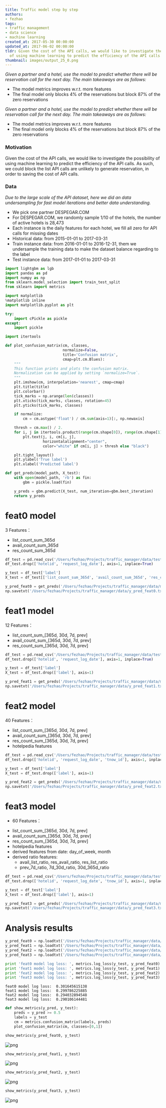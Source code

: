 ```yaml
---
title: Traffic model step by step
authors:
- fezhao
tags:
- traffic management
- data science
- machine learning
created_at: 2017-05-30 00:00:00
updated_at: 2017-06-02 00:00:00
tldr: Given the cost of the API calls, we would like to investigate the possibility
  of using machine learning to predict the efficiency of the API calls.
thumbnail: images/output_25_0.png
---
```

*Given a partner and a hotel, use the model to predict whether there will be reservation call for the next day. The main takeaways are as follows:*

 - The model metrics improves w.r.t. more features
 - The final model only blocks 4% of the reservations but block 87% of the zero reservations
 
*Given a partner and a hotel, use the model to predict whether there will be reservation call for the next day. The main takeaways are as follows:*

 - The model metrics improves w.r.t. more features
 - The final model only blocks 4% of the reservations but block 87% of the zero reservations


### Motivation

Given the cost of the API calls, we would like to investigate the possibility of using machine learning to predict the efficiency of the API calls. As such, we could block the list API calls are unlikely to generate reservation, in order to saving the cost of API calls.

### Data

*Due to the large scale of the API dataset, here we did an data undersampling for fast model iterations and better data understanding.*
- We pick one partner DESPEGAR.COM
- For DESPEGAR.COM, we randomly sample 1/10 of the hotels, the number of active hotels is 28,473
- Each instance is the daily features for each hotel, we fill all zero for API calls for missing dates
- Historical data: from 2015-01-01 to 2017-03-31
- Train instance data: from 2016-01-01 to 2016-12-31, them we undersample the training data to make the dataset balance regarding to the label
- Test instance data: from 2017-01-01 to 2017-03-31


```python
import lightgbm as lgb
import pandas as pd
import numpy as np
from sklearn.model_selection import train_test_split
from sklearn import metrics

import matplotlib
%matplotlib inline
import matplotlib.pyplot as plt

try:
    import cPickle as pickle
except:
    import pickle
```

```python
import itertools

def plot_confusion_matrix(cm, classes,
                          normalize=False,
                          title='Confusion matrix',
                          cmap=plt.cm.Blues):
    """
    This function prints and plots the confusion matrix.
    Normalization can be applied by setting `normalize=True`.
    """
    plt.imshow(cm, interpolation='nearest', cmap=cmap)
    plt.title(title)
    plt.colorbar()
    tick_marks = np.arange(len(classes))
    plt.xticks(tick_marks, classes, rotation=45)
    plt.yticks(tick_marks, classes)

    if normalize:
        cm = cm.astype('float') / cm.sum(axis=1)[:, np.newaxis]

    thresh = cm.max() / 2.
    for i, j in itertools.product(range(cm.shape[0]), range(cm.shape[1])):
        plt.text(j, i, cm[i, j],
                 horizontalalignment="center",
                 color="white" if cm[i, j] > thresh else "black")

    plt.tight_layout()
    plt.ylabel('True label')
    plt.xlabel('Predicted label')
```

```python
def get_preds(model_path, X_test):
    with open(model_path, 'rb') as fin:
        gbm = pickle.load(fin)

    y_preds = gbm.predict(X_test, num_iteration=gbm.best_iteration)
    return y_preds
```
# feat0 model

3 Features：
 - list_count_sum_365d
 - avail_count_sum_365d
 - res_count_sum_365d


```python
df_test = pd.read_csv('/Users/fezhao/Projects/traffic_manager/data/test_feat1.csv', sep='|')
df_test.drop(['hotelid', 'request_log_date'], axis=1, inplace=True)

y_test = df_test['label']
X_test = df_test[['list_count_sum_365d', 'avail_count_sum_365d', 'res_count_sum_365d']]

y_pred_feat0 = get_preds('/Users/fezhao/Projects/traffic_manager/data/model_feat0.pkl', X_test)
np.savetxt('/Users/fezhao/Projects/traffic_manager/data/y_pred_feat0.txt', y_pred_feat0, '%.8f')
```
# feat1 model

12 Features：
 - list_count_sum_[365d, 30d, 7d, prev]
 - avail_count_sum_[365d, 30d, 7d, prev]
 - res_count_sum_[365d, 30d, 7d, prev]


```python
df_test = pd.read_csv('/Users/fezhao/Projects/traffic_manager/data/test_feat1.csv', sep='|')
df_test.drop(['hotelid', 'request_log_date'], axis=1, inplace=True)

y_test = df_test['label']
X_test = df_test.drop(['label'], axis=1)

y_pred_feat1 = get_preds('/Users/fezhao/Projects/traffic_manager/data/model_feat1.pkl', X_test)
np.savetxt('/Users/fezhao/Projects/traffic_manager/data/y_pred_feat1.txt', y_pred_feat1, '%.8f')
```
# feat2 model

40 Features：
 - list_count_sum_[365d, 30d, 7d, prev]
 - avail_count_sum_[365d, 30d, 7d, prev]
 - res_count_sum_[365d, 30d, 7d, prev]
 - hotelpedia features


```python
df_test = pd.read_csv('/Users/fezhao/Projects/traffic_manager/data/test_feat2.csv', sep='|')
df_test.drop(['hotelid', 'request_log_date', 'tnow_id'], axis=1, inplace=True)

y_test = df_test['label']
X_test = df_test.drop(['label'], axis=1)

y_pred_feat2 = get_preds('/Users/fezhao/Projects/traffic_manager/data/model_feat2.pkl', X_test)
np.savetxt('/Users/fezhao/Projects/traffic_manager/data/y_pred_feat2.txt', y_pred_feat2, '%.8f')
```
# feat3 model

* 60 Features：
 - list_count_sum_[365d, 30d, 7d, prev]
 - avail_count_sum_[365d, 30d, 7d, prev]
 - res_count_sum_[365d, 30d, 7d, prev]
 - hotelpedia features
 - derived features from date: day_of_week, month
 - derived ratio features:
    * avail_list_ratio, res_avail_ratio, res_list_ratio
    * prev_7d_ratio, 7d_30d_ratio, 30d_365d_ratio


```python
df_test = pd.read_csv('/Users/fezhao/Projects/traffic_manager/data/test_feat3.csv', sep='|')
df_test.drop(['hotelid', 'request_log_date', 'tnow_id'], axis=1, inplace=True)

y_test = df_test['label']
X_test = df_test.drop(['label'], axis=1)

y_pred_feat3 = get_preds('/Users/fezhao/Projects/traffic_manager/data/model_feat3.pkl', X_test)
np.savetxt('/Users/fezhao/Projects/traffic_manager/data/y_pred_feat3.txt', y_pred_feat3, '%.8f')
```
# Analysis results


```python
y_pred_feat0 = np.loadtxt('/Users/fezhao/Projects/traffic_manager/data/y_pred_feat0.txt')
y_pred_feat1 = np.loadtxt('/Users/fezhao/Projects/traffic_manager/data/y_pred_feat1.txt')
y_pred_feat2 = np.loadtxt('/Users/fezhao/Projects/traffic_manager/data/y_pred_feat2.txt')
y_pred_feat3 = np.loadtxt('/Users/fezhao/Projects/traffic_manager/data/y_pred_feat3.txt')
```

```python
print 'feat0 model log loss: ', metrics.log_loss(y_test, y_pred_feat0)
print 'feat1 model log loss: ', metrics.log_loss(y_test, y_pred_feat1)
print 'feat2 model log loss: ', metrics.log_loss(y_test, y_pred_feat2)
print 'feat3 model log loss: ', metrics.log_loss(y_test, y_pred_feat3)
```
    feat0 model log loss:  0.301645615138
    feat1 model log loss:  0.299786225885
    feat2 model log loss:  0.294032894548
    feat3 model log loss:  0.290106144481



```python
def show_metrics(y_pred, y_test):
    preds = y_pred >= 0.5
    labels = y_test
    cm = metrics.confusion_matrix(labels, preds)
    plot_confusion_matrix(cm, classes=[0,1])
```

```python
show_metrics(y_pred_feat0, y_test)
```


![png](images/output_25_0.png)



```python
show_metrics(y_pred_feat1, y_test)
```


![png](images/output_26_0.png)



```python
show_metrics(y_pred_feat2, y_test)
```


![png](images/output_27_0.png)



```python
show_metrics(y_pred_feat3, y_test)
```


![png](images/output_28_0.png)
